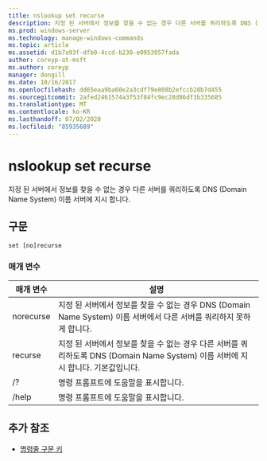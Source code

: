 ```yaml
---
title: nslookup set recurse
description: 지정 된 서버에서 정보를 찾을 수 없는 경우 다른 서버를 쿼리하도록 DNS (Domain Name System) 이름 서버에 지시 하는 nslookup set 재귀 명령에 대 한 참조 문서입니다.
ms.prod: windows-server
ms.technology: manage-windows-commands
ms.topic: article
ms.assetid: d1b7a93f-dfb0-4ccd-b230-e0953057fada
author: coreyp-at-msft
ms.author: coreyp
manager: dongill
ms.date: 10/16/2017
ms.openlocfilehash: dd65eaa9ba60e2a3cdf79e808b2efccb28b7d455
ms.sourcegitcommit: 2afed2461574a3f53f84fc9ec28d86df3b335685
ms.translationtype: MT
ms.contentlocale: ko-KR
ms.lasthandoff: 07/02/2020
ms.locfileid: "85935689"
---
```

# <a name="nslookup-set-recurse"></a>nslookup set recurse

지정 된 서버에서 정보를 찾을 수 없는 경우 다른 서버를 쿼리하도록 DNS (Domain Name System) 이름 서버에 지시 합니다.

## <a name="syntax"></a>구문

```
set [no]recurse
```

### <a name="parameters"></a>매개 변수

| 매개 변수 | 설명 |
| ---------- | ---------- |
| norecurse | 지정 된 서버에서 정보를 찾을 수 없는 경우 DNS (Domain Name System) 이름 서버에서 다른 서버를 쿼리하지 못하게 합니다. |
| recurse | 지정 된 서버에서 정보를 찾을 수 없는 경우 다른 서버를 쿼리하도록 DNS (Domain Name System) 이름 서버에 지시 합니다. 기본값입니다. |
| /? | 명령 프롬프트에 도움말을 표시합니다. |
| /help | 명령 프롬프트에 도움말을 표시합니다. |

## <a name="additional-references"></a>추가 참조

- [명령줄 구문 키](command-line-syntax-key.md)
